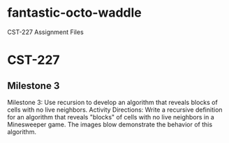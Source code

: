 # fantastic-octo-waddle
CST-227 Assignment Files
# CST-227
## Milestone 3
Milestone 3:  Use recursion to develop an algorithm that reveals blocks of cells with no live neighbors.
Activity Directions:  Write a recursive definition for an algorithm that reveals "blocks" of cells with no live neighbors in a Minesweeper game.  The images blow demonstrate the behavior of this algorithm.  
<no images...see document>

